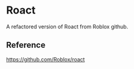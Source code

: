 # Roact
A refactored version of Roact from Roblox github.

## Reference
https://github.com/Roblox/roact